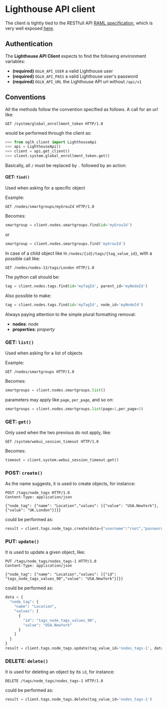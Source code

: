 # Lighthouse API client

The client is tightly tied to the RESTfull API [RAML specification](http://ftp.opengear.com/download/api/lighthouse/og-rest-api-specification-v1.raml), which is very well exposed [here](http://ftp.opengear.com/download/api/lighthouse/og-rest-api-specification-v1.html).

## Authentication

The **Lighthouse API Client** expects to find the following environment variables:

- **(required)** `OGLH_API_USER` a valid Lighthouse user
- **(required)** `OGLH_API_PASS` a valid Lighthouse user's password
- **(required)** `OGLH_API_URL` the Lighthouse API url without `/api/v1`

## Conventions

All the methods follow the convention specified as follows. A call for an *url* like:

```
GET /system/global_enrollment_token HTTP/1.0
```

would be performed through the client as:

```python
>>> from oglh_client import LighthouseApi
>>> api = LighthouseApi()
>>> client = api.get_client()
>>> client.system.global_enrollment_token.get()
```

Basically, all `/` must be replaced by `.` followed by an action:

#### GET: `find()`
Used when asking for a specific object

Example:

```
GET /nodes/smartgroups/myGrouId HTTP/1.0
```

Becomes:

```python
smartgroup = client.nodes.smartgroups.find(id='myGrouId')
```

or

```python
smartgroup = client.nodes.smartgroups.find('myGrouId')
```

In case of a child object like in `/nodes/{id}/tags/{tag_value_id}`, with a possible call like:

```
GET /nodes/nodes-13/tags/London HTTP/1.0
```

The python call should be:


```python
tag = client.nodes.tags.find(id='myTagId', parent_id='myNodeId')
```

Also possible to make:

```python
tag = client.nodes.tags.find(id='myTagId', node_id='myNodeId')
```

Always paying attention to the simple plural formatting removal:

- **nodes**: *node*
- **properties**: *property*

### GET: `list()`
Used when asking for a list of objects

Example:

```
GET /nodes/smartgroups HTTP/1.0
```

Becomes:

```python
smartgroups = client.nodes.smartgroups.list()
```

parameters may apply like `page`, `per_page`, and so on:

```python
smartgroups = client.nodes.smartgroups.list(page=1,per_page=5)
```

### GET: `get()`
Only used when the two previous do not apply, like:

```
GET /system/webui_session_timeout HTTP/1.0
```

Becomes:

```python
timeout = client.system.webui_session_timeout.get()
```


### POST: `create()`
As the name suggests, it is used to create objects, for instance:

```
POST /tags/node_tags HTTP/1.0
Content-Type: application/json

{"node_tag": {"name": "Location","values": [{"value": "USA.NewYork"},{"value": "UK.London"}]}}
```

could be performed as:

```python
result = client.tags.node_tags.create(data={"username":"root","password":"default"})
```

### PUT: `update()`
It is used to update a given object, like:

```
PUT /tags/node_tags/nodes_tags-1 HTTP/1.0
Content-Type: application/json

{"node_tag": {"name": "Location","values": [{"id": "tags_node_tags_values_90","value": "USA.NewYork"}]}}
```

could be performed as:

```python
data = {
  "node_tag": {
    "name": "Location",
    "values": [
      {
        "id": "tags_node_tags_values_90",
        "value": "USA.NewYork"
      }
    ]
  }
}
result = client.tags.node_tags.update(tag_value_id='nodes_tags-1', data=data)
```

### DELETE: `delete()`

It is used for deleting an object by its `id`, for instance:

```
DELETE /tags/node_tags/nodes_tags-1 HTTP/1.0
```

could be performed as:

```python
result = client.tags.node_tags.delete(tag_value_id='nodes_tags-1')
```
